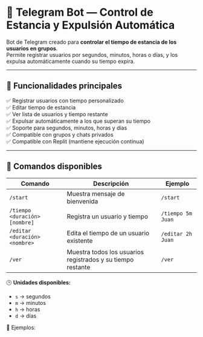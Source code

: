 # 🤖 Telegram Bot — Control de Estancia y Expulsión Automática

Bot de Telegram creado para **controlar el tiempo de estancia de los usuarios en grupos**.  
Permite registrar usuarios por segundos, minutos, horas o días, y los expulsa automáticamente cuando su tiempo expira.

---

## 🧠 Funcionalidades principales

✅ Registrar usuarios con tiempo personalizado  
✅ Editar tiempo de estancia  
✅ Ver lista de usuarios y tiempo restante  
✅ Expulsar automáticamente a los que superan su tiempo  
✅ Soporte para segundos, minutos, horas y días  
✅ Compatible con grupos y chats privados  
✅ Compatible con Replit (mantiene ejecución continua)

---

## 💬 Comandos disponibles

| Comando | Descripción | Ejemplo |
|----------|--------------|---------|
| `/start` | Muestra mensaje de bienvenida | `/start` |
| `/tiempo <duración> [nombre]` | Registra un usuario y tiempo | `/tiempo 5m Juan` |
| `/editar <duración> <nombre>` | Edita el tiempo de un usuario existente | `/editar 2h Juan` |
| `/ver` | Muestra todos los usuarios registrados y su tiempo restante | `/ver` |

🕒 **Unidades disponibles:**
- `s` → segundos  
- `m` → minutos  
- `h` → horas  
- `d` → días  

📘 Ejemplos:
